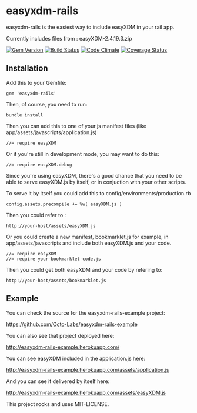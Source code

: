 easyxdm-rails
==============

easyxdm-rails is the easiest way to include easyXDM in your rail app.

Currently includes files from : easyXDM-2.4.19.3.zip

[![Gem Version](https://badge.fury.io/rb/easyxdm-rails.png)](http://badge.fury.io/rb/easyxdm-rails)
[![Build Status](https://travis-ci.org/Octo-Labs/easyxdm-rails.png?branch=master)](https://travis-ci.org/Octo-Labs/easyxdm-rails)
[![Code Climate](https://codeclimate.com/repos/52f46afce30ba065310000f0/badges/4de5c731c9291aebd88b/gpa.png)](https://codeclimate.com/repos/52f46afce30ba065310000f0/feed)
[![Coverage Status](https://coveralls.io/repos/Octo-Labs/easyxdm-rails/badge.png)](https://coveralls.io/r/Octo-Labs/easyxdm-rails)



Installation
--------------

Add this to your Gemfile:

    gem 'easyxdm-rails'

Then, of course, you need to run:
    
    bundle install

Then you can add this to one of your js manifest files (like
app/assets/javascripts/application.js)

    //= require easyXDM

Or if you're still in development mode, you may want to do this:

    //= require easyXDM.debug

Since you're using easyXDM, there's a good chance that you need to be
able to serve easyXDM.js by itself, or in conjuction with your other
scripts.

To serve it by itself you could add this to
config/environments/production.rb

    config.assets.precompile += %w( easyXDM.js )

Then you could refer to :

    http://your-host/assets/easyXDM.js

Or you could create a new manifest, bookmarklet.js for example, in
app/assets/javascripts and include both easyXDM.js and your code.

    //= require easyXDM
    //= require your-bookmarklet-code.js

Then you could get both easyXDM and your code by refering to:

    http://your-host/assets/bookmarklet.js


Example
-------------

You can check the source for the easyxdm-rails-example project:

https://github.com/Octo-Labs/easyxdm-rails-example

You can also see that project deployed here:

http://easyxdm-rails-example.herokuapp.com/

You can see easyXDM included in the application.js here:

http://easyxdm-rails-example.herokuapp.com/assets/application.js

And you can see it delivered by itself here:

http://easyxdm-rails-example.herokuapp.com/assets/easyXDM.js


This project rocks and uses MIT-LICENSE.



